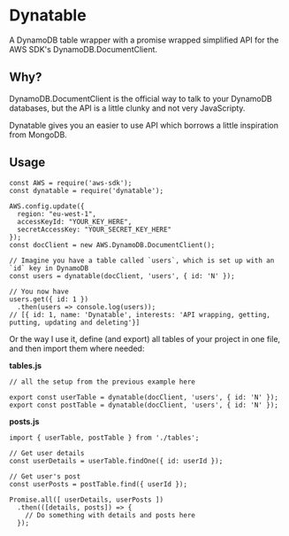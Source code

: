 # Dynatable
A DynamoDB table wrapper with a promise wrapped simplified API for the AWS SDK's DynamoDB.DocumentClient.

## Why?
DynamoDB.DocumentClient is the official way to talk to your DynamoDB databases, but the API is a little clunky and not very JavaScripty.

Dynatable gives you an easier to use API which borrows a little inspiration from MongoDB.

## Usage
```
const AWS = require('aws-sdk');
const dynatable = require('dynatable');

AWS.config.update({
  region: "eu-west-1",
  accessKeyId: "YOUR_KEY_HERE",
  secretAccessKey: "YOUR_SECRET_KEY_HERE"
});
const docClient = new AWS.DynamoDB.DocumentClient();

// Imagine you have a table called `users`, which is set up with an `id` key in DynamoDB
const users = dynatable(docClient, 'users', { id: 'N' });

// You now have
users.get({ id: 1 })
  .then(users => console.log(users));
// [{ id: 1, name: 'Dynatable', interests: 'API wrapping, getting, putting, updating and deleting'}]
```

Or the way I use it, define (and export) all tables of your project in one file, and then import them where needed:

**tables.js**
```
// all the setup from the previous example here

export const userTable = dynatable(docClient, 'users', { id: 'N' });
export const postTable = dynatable(docClient, 'users', { id: 'N' });
```

**posts.js**
```
import { userTable, postTable } from './tables';

// Get user details
const userDetails = userTable.findOne({ id: userId });

// Get user's post
const userPosts = postTable.find({ userId });

Promise.all([ userDetails, userPosts ])
  .then(([details, posts]) => {
    // Do something with details and posts here
  });
```
